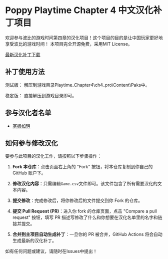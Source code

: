 # Poppy Playtime Chapter 4 中文汉化补丁项目

欢迎参与波比的游戏时间第四章的汉化项目！这个项目的目的是让中国玩家更好地享受波比的游戏时间！
本项目完全开源免费，采用MIT License。

[最新汉化补丁下载](https://github.com/HanFengRuYue/PoppyPlaytime-Chapter4_Chinese/releases)

## 补丁使用方法

测试版：
解压到游戏目录Playtime_Chapter4\ch4_pro\Content\Paks中。

稳定版：
直接解压到游戏目录即可。

## 参与汉化者名单
- [寒枫如玥](https://space.bilibili.com/313281542)

## 如何参与修改汉化

要参与此项目的汉化工作，请按照以下步骤操作：

1. **Fork 本仓库**：点击页面右上角的 "Fork" 按钮，将本仓库复制到你自己的 GitHub 账户下。

2. **修改汉化内容**：只需编辑`Game.csv`文件即可。该文件包含了所有需要汉化的文本内容。

3. **提交修改**：完成修改后，将你修改后的文件提交到你 Fork 的仓库。

4. **提交 Pull Request (PR)**：进入你 fork 的仓库页面，点击 "Compare a pull request" 按钮，填写 PR 描述写修改了什么和你想要在汉化名单里的名字和链接并提交。

5. **合并到主项目自动生成补丁**：一旦你的 PR 被合并，GitHub Actions 将会自动生成最新的汉化补丁。

如有任何问题或建议，请随时在Issues中提出！
